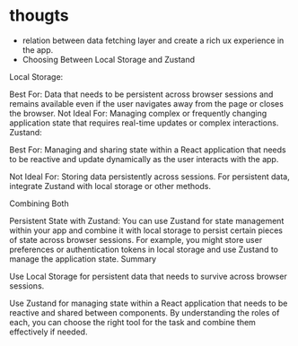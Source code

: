 # thougts

- relation between data fetching layer and create a rich ux experience in the app.
- Choosing Between Local Storage and Zustand

Local Storage:

Best For: Data that needs to be persistent across browser sessions and remains available even if the user navigates away from the page or closes the browser.
Not Ideal For: Managing complex or frequently changing application state that requires real-time updates or complex interactions.
Zustand:

Best For: Managing and sharing state within a React application that needs to be reactive and update dynamically as the user interacts with the app.

Not Ideal For: Storing data persistently across sessions. For persistent data, integrate Zustand with local storage or other methods.

Combining Both

Persistent State with Zustand: You can use Zustand for state management within your app and combine it with local storage to persist certain pieces of state across browser sessions. For example, you might store user preferences or authentication tokens in local storage and use Zustand to manage the application state.
Summary

Use Local Storage for persistent data that needs to survive across browser sessions.

Use Zustand for managing state within a React application that needs to be reactive and shared between components.
By understanding the roles of each, you can choose the right tool for the task and combine them effectively if needed.
